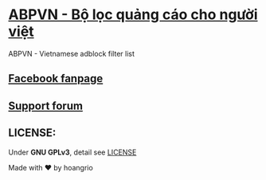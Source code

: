 ﻿# [ABPVN - Bộ lọc quảng cáo cho người việt](https://abpvn.com)
ABPVN - Vietnamese adblock filter list
## [Facebook fanpage](https://www.facebook.com/abpvn.org)

## [Support forum](https://voz.vn/t/abpvn-chan-quang-cao-cho-nguoi-viet.25778/)

## LICENSE: 
Under **GNU GPLv3**, detail see [LICENSE](LICENSE)

Made with ♥ by hoangrio